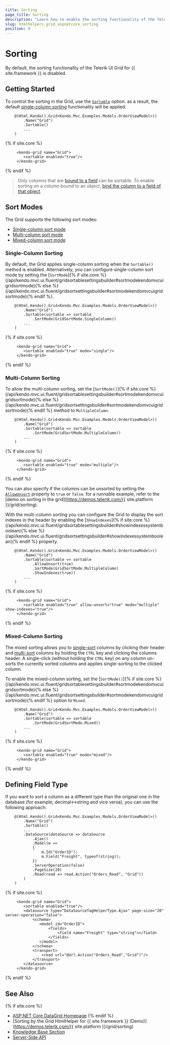 ```yaml
---
title: Sorting
page_title: Sorting
description: "Learn how to enable the sorting functionality of the Telerik UI Grid for {{ site.framework }}."
slug: htmlhelpers_grid_aspnetcore_sorting
position: 9
---
```


# Sorting

By default, the sorting functionality of the Telerik UI Grid for {{ site.framework }} is disabled.

## Getting Started

To control the sorting in the Grid, use the [`Sortable`](/api/kendo.mvc.ui.fluent/gridbuilder#sortable) option. as a result, the default [single-column sorting](#single-column-sorting) functionality will be applied.

```HtmlHelper
    @(Html.Kendo().Grid<Kendo.Mvc.Examples.Models.OrderViewModel>()
        .Name("Grid")
        .Sortable()
        ...
    )
```
{% if site.core %}
```TagHelper
     <kendo-grid name="Grid">
        <sortable enabled="true"/>
     </kendo-grid>
```
{% endif %} 

> Only columns that are [bound to a field](https://docs.telerik.com/kendo-ui/api/javascript/ui/grid/configuration/columns.field) can be sortable. To enable sorting on a column bound to an object, [bind the column to a field of that object](https://docs.telerik.com/aspnet-core/knowledge-base/grid-enable-operations-for-object-column).

## Sort Modes

The Grid supports the following sort modes:
* [Single-column sort mode](#single-column-sorting)
* [Multi-column sort mode](#multi-column-sorting)
* [Mixed-column sort mode](#mixed-column-sorting)

### Single-Column Sorting

By default, the Grid applies single-column sorting when the `Sortable()` method is enabled. Alternatively, you can configure single-column sort mode by setting the [`SortMode`]{% if site.core %}(/api/kendo.mvc.ui.fluent/gridsortablesettingsbuilder#sortmodekendomvcuigridsortmode){% else %}(/api/kendo.mvc.ui.fluent/gridsortsettingsbuilder#sortmodekendomvcuigridsortmode){% endif %}.

```HtmlHelper
    @(Html.Kendo().Grid<Kendo.Mvc.Examples.Models.OrderViewModel>()
        .Name("Grid")
        .Sortable(sortable => sortable
            .SortMode(GridSortMode.SingleColumn))
        ...
    )
```
{% if site.core %}
```TagHelper
     <kendo-grid name="Grid">
        <sortable enabled="true" mode="single"/>
     </kendo-grid>
```
{% endif %} 


### Multi-Column Sorting

To allow the multi-column sorting, set the [`SortMode()`]{% if site.core %}(/api/kendo.mvc.ui.fluent/gridsortablesettingsbuilder#sortmodekendomvcuigridsortmode){% else %}(/api/kendo.mvc.ui.fluent/gridsortsettingsbuilder#sortmodekendomvcuigridsortmode){% endif %} method to `MultipleColumn`.

```HtmlHelper
    @(Html.Kendo().Grid<Kendo.Mvc.Examples.Models.OrderViewModel>()
        .Name("Grid")
        .Sortable(sortable => sortable
            .SortMode(GridSortMode.MultipleColumn))
        ...
    )
```
{% if site.core %}
```TagHelper
     <kendo-grid name="Grid">
        <sortable enabled="true" mode="multiple"/>
     </kendo-grid>
```
{% endif %} 

You can also specify if the columns can be unsorted by setting the [`AllowUnsort`](/api/kendo.mvc.ui.fluent/gridboundcolumnsortablebuilder#allowunsortsystemboolean) property to `true` or `false`. for a runnable example, refer to the [demo on sorting in the grid](https://demos.telerik.com/{{ site.platform }}/grid/sorting).

With the multi-column sorting you can configure the Grid to display the sort indexes in the header by enabling the [`ShowIndexes`]{% if site.core %}(/api/kendo.mvc.ui.fluent/gridsortablesettingsbuilder#showindexessystemboolean){% else %}(/api/kendo.mvc.ui.fluent/gridsortsettingsbuilder#showindexessystemboolean){% endif %} property.

```HtmlHelper
    @(Html.Kendo().Grid<Kendo.Mvc.Examples.Models.OrderViewModel>()
        .Name("Grid")
        .Sortable(sortable => sortable
            .AllowUnsort(true)
            .SortMode(GridSortMode.MultipleColumn)
            .ShowIndexes(true))
        ...
    )
```
{% if site.core %}
```TagHelper
     <kendo-grid name="Grid">
        <sortable enabled="true" allow-unsort="true" mode="multiple" show-indexes="true"/>
     </kendo-grid>
```
{% endif %} 

### Mixed-Column Sorting

The mixed sorting allows you to [single-sort](#single-column-sorting) columns by clicking their header and [multi-sort](#multi-column-sorting) columns by holding the `CTRL` key and clicking the columns header. A single-click (without holding the `CTRL` key) on any column un-sorts the currently sorted columns and applies single-sorting to the clicked column.

To enable the mixed-column sorting, set the [`SortMode()`]{% if site.core %}(/api/kendo.mvc.ui.fluent/gridsortablesettingsbuilder#sortmodekendomvcuigridsortmode){% else %}(/api/kendo.mvc.ui.fluent/gridsortsettingsbuilder#sortmodekendomvcuigridsortmode){% endif %} option to `Mixed`.

```HtmlHelper
    @(Html.Kendo().Grid<Kendo.Mvc.Examples.Models.OrderViewModel>()
        .Name("Grid")
        .Sortable(sortable => sortable
            .SortMode(GridSortMode.Mixed))
        ...
    )
```
{% if site.core %}
```TagHelper
     <kendo-grid name="Grid">
        <sortable enabled="true" mode="mixed"/>
     </kendo-grid>
```
{% endif %} 

## Defining Field Type

If you want to sort a column as a different type than the original one in the database (for example, decimal<->string and vice versa), you can use the following approach:

```HtmlHelper
    @(Html.Kendo().Grid<Kendo.Mvc.Examples.Models.OrderViewModel>()
        .Name("Grid")
        .Sortable()
        ...
        .DataSource(dataSource => dataSource
            .Ajax()
            .Model(m =>
            {
                m.Id("OrderID");
                m.Field("Freight", typeof(string));
            })
            .ServerOperation(false)
            .PageSize(20)
            .Read(read => read.Action("Orders_Read", "Grid"))
        )
    )
```
{% if site.core %}
```TagHelper
     <kendo-grid name="Grid">
        <sortable enabled="true"/>
        <datasource type="DataSourceTagHelperType.Ajax" page-size="20" server-operation="false">
            <schema>
               <model id="OrderID">
                   <fields>
                       <field name="Freight" type="string"></field>
                   </fields>
               </model>
            </schema>
            <transport>
                <read url="@Url.Action("Orders_Read","Grid")"/>
            </transport>
        </datasource>
     </kendo-grid>
```
{% endif %} 

## See Also

{% if site.core %}
* [ASP.NET Core DataGrid Homepage](https://www.telerik.com/aspnet-core-ui/grid)
{% endif %}
* [Sorting by the Grid HtmlHelper for {{ site.framework }} (Demo)](https://demos.telerik.com/{{ site.platform }}/grid/sorting)
* [Knowledge Base Section](/knowledge-base)
* [Server-Side API](/api/grid)
